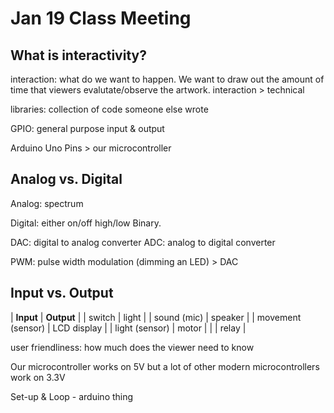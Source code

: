 # Jan 19 Class Meeting

## What is interactivity?

interaction: what do we want to happen. We want to draw out the amount of time that viewers evalutate/observe the artwork.
interaction > technical

libraries: collection of code someone else wrote

<!-- Ever grab an arduino software > include Arduino.h > #include <arduino.h>  at the top -->

GPIO: general purpose input & output

Arduino Uno Pins > our microcontroller

## Analog vs. Digital

Analog: spectrum

Digital: either on/off
high/low
Binary.

DAC: digital to analog converter
ADC: analog to digital converter

PWM: pulse width modulation (dimming an LED) > DAC

## Input vs. Output

| **Input**    | **Output** |
|  switch  |  light  |
|   sound (mic)  |  speaker |
|   movement (sensor)      |  LCD display |
|  light (sensor) | motor |
|   | relay |

user friendliness: how much does the viewer need to know

Our microcontroller works on 5V but a lot of other modern microcontrollers work on 3.3V

Set-up & Loop - arduino thing
